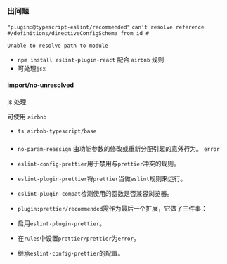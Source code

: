 ### 出问题
`"plugin:@typescript-eslint/recommended"`
`can't resolve reference #/definitions/directiveConfigSchema from id #`

`Unable to resolve path to module`

- `npm install eslint-plugin-react` 配合 `airbnb` 规则
- 可处理`jsx`
#### import/no-unresolved

js 处理

可使用 `airbnb `

- `ts airbnb-typescript/base`

### 
- `no-param-reassign` 由功能参数的修改或重新分配引起的意外行为。 `error`


- `eslint-config-prettier`用于禁用与`prettier`冲突的规则。
- `eslint-plugin-prettier`将`prettier`当做`eslint`规则来运行。
- `eslint-plugin-compat`检测使用的函数是否兼容浏览器。

- `plugin:prettier/recommended`需作为最后一个扩展，它做了三件事：
- 启用`eslint-plugin-prettier`。
- 在`rules`中设置`prettier/prettier`为`error`。
- 继承`eslint-config-prettier`的配置。